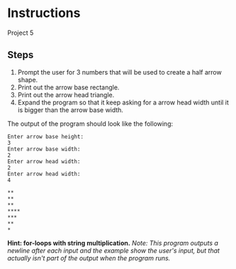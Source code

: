 # Instructions
Project 5

## Steps
1. Prompt the user for 3 numbers that will be used to create a half arrow shape.
2. Print out the arrow base rectangle.
3. Print out the arrow head triangle.
4. Expand the program so that it keep asking for a arrow head width until it is bigger than the arrow base width.


The output of the program should look like the following:
```
Enter arrow base height:
3
Enter arrow base width:
2
Enter arrow head width:
2
Enter arrow head width:
4

**
**
**
****
***
**
*
```
**Hint: for-loops with string multiplication.**
*Note: This program outputs a newline after each input and the example show the user's input, but that actually isn't part of the output when the program runs.*